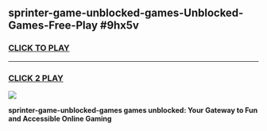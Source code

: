 
## sprinter-game-unblocked-games-Unblocked-Games-Free-Play #9hx5v
<h3>
<a href="https://us.freeplayer.one?title=sprinter-game-unblocked-games&ref=9M">CLICK TO PLAY</a></h3>
<hr>

<h3>
<a href="https://us.freeplayer.one?title=sprinter-game-unblocked-games&ref=9M">CLICK 2 PLAY</a>
  
</h3>

<a href="https://us.freeplayer.one?title=sprinter-game-unblocked-games&ref=9M"><img src="https://clearcache.store/games.png"></a>


**sprinter-game-unblocked-games games unblocked: Your Gateway to Fun and Accessible Online Gaming**
